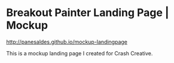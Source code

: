 # Breakout Painter Landing Page | Mockup
http://panesaldes.github.io/mockup-landingpage

This is a mockup landing page I created for Crash Creative.
